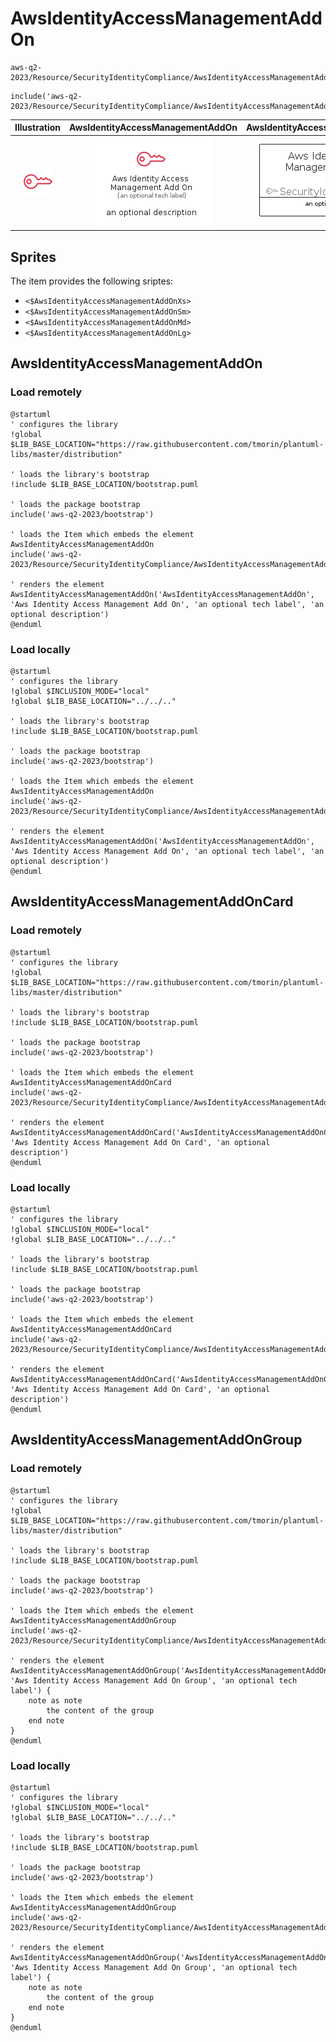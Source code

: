 # AwsIdentityAccessManagementAddOn


```text
aws-q2-2023/Resource/SecurityIdentityCompliance/AwsIdentityAccessManagementAddOn
```

```text
include('aws-q2-2023/Resource/SecurityIdentityCompliance/AwsIdentityAccessManagementAddOn')
```



| Illustration | AwsIdentityAccessManagementAddOn | AwsIdentityAccessManagementAddOnCard | AwsIdentityAccessManagementAddOnGroup |
| :---: | :---: | :---: | :---: |
| ![illustration for Illustration](../../../aws-q2-2023/Resource/SecurityIdentityCompliance/AwsIdentityAccessManagementAddOn.png) | ![illustration for AwsIdentityAccessManagementAddOn](../../../aws-q2-2023/Resource/SecurityIdentityCompliance/AwsIdentityAccessManagementAddOn.Local.png) | ![illustration for AwsIdentityAccessManagementAddOnCard](../../../aws-q2-2023/Resource/SecurityIdentityCompliance/AwsIdentityAccessManagementAddOnCard.Local.png) | ![illustration for AwsIdentityAccessManagementAddOnGroup](../../../aws-q2-2023/Resource/SecurityIdentityCompliance/AwsIdentityAccessManagementAddOnGroup.Local.png) |



## Sprites
The item provides the following sriptes:

- `<$AwsIdentityAccessManagementAddOnXs>`
- `<$AwsIdentityAccessManagementAddOnSm>`
- `<$AwsIdentityAccessManagementAddOnMd>`
- `<$AwsIdentityAccessManagementAddOnLg>`





## AwsIdentityAccessManagementAddOn

### Load remotely
```plantuml
@startuml
' configures the library
!global $LIB_BASE_LOCATION="https://raw.githubusercontent.com/tmorin/plantuml-libs/master/distribution"

' loads the library's bootstrap
!include $LIB_BASE_LOCATION/bootstrap.puml

' loads the package bootstrap
include('aws-q2-2023/bootstrap')

' loads the Item which embeds the element AwsIdentityAccessManagementAddOn
include('aws-q2-2023/Resource/SecurityIdentityCompliance/AwsIdentityAccessManagementAddOn')

' renders the element
AwsIdentityAccessManagementAddOn('AwsIdentityAccessManagementAddOn', 'Aws Identity Access Management Add On', 'an optional tech label', 'an optional description')
@enduml
```

### Load locally
```plantuml
@startuml
' configures the library
!global $INCLUSION_MODE="local"
!global $LIB_BASE_LOCATION="../../.."

' loads the library's bootstrap
!include $LIB_BASE_LOCATION/bootstrap.puml

' loads the package bootstrap
include('aws-q2-2023/bootstrap')

' loads the Item which embeds the element AwsIdentityAccessManagementAddOn
include('aws-q2-2023/Resource/SecurityIdentityCompliance/AwsIdentityAccessManagementAddOn')

' renders the element
AwsIdentityAccessManagementAddOn('AwsIdentityAccessManagementAddOn', 'Aws Identity Access Management Add On', 'an optional tech label', 'an optional description')
@enduml
```

## AwsIdentityAccessManagementAddOnCard

### Load remotely
```plantuml
@startuml
' configures the library
!global $LIB_BASE_LOCATION="https://raw.githubusercontent.com/tmorin/plantuml-libs/master/distribution"

' loads the library's bootstrap
!include $LIB_BASE_LOCATION/bootstrap.puml

' loads the package bootstrap
include('aws-q2-2023/bootstrap')

' loads the Item which embeds the element AwsIdentityAccessManagementAddOnCard
include('aws-q2-2023/Resource/SecurityIdentityCompliance/AwsIdentityAccessManagementAddOn')

' renders the element
AwsIdentityAccessManagementAddOnCard('AwsIdentityAccessManagementAddOnCard', 'Aws Identity Access Management Add On Card', 'an optional description')
@enduml
```

### Load locally
```plantuml
@startuml
' configures the library
!global $INCLUSION_MODE="local"
!global $LIB_BASE_LOCATION="../../.."

' loads the library's bootstrap
!include $LIB_BASE_LOCATION/bootstrap.puml

' loads the package bootstrap
include('aws-q2-2023/bootstrap')

' loads the Item which embeds the element AwsIdentityAccessManagementAddOnCard
include('aws-q2-2023/Resource/SecurityIdentityCompliance/AwsIdentityAccessManagementAddOn')

' renders the element
AwsIdentityAccessManagementAddOnCard('AwsIdentityAccessManagementAddOnCard', 'Aws Identity Access Management Add On Card', 'an optional description')
@enduml
```

## AwsIdentityAccessManagementAddOnGroup

### Load remotely
```plantuml
@startuml
' configures the library
!global $LIB_BASE_LOCATION="https://raw.githubusercontent.com/tmorin/plantuml-libs/master/distribution"

' loads the library's bootstrap
!include $LIB_BASE_LOCATION/bootstrap.puml

' loads the package bootstrap
include('aws-q2-2023/bootstrap')

' loads the Item which embeds the element AwsIdentityAccessManagementAddOnGroup
include('aws-q2-2023/Resource/SecurityIdentityCompliance/AwsIdentityAccessManagementAddOn')

' renders the element
AwsIdentityAccessManagementAddOnGroup('AwsIdentityAccessManagementAddOnGroup', 'Aws Identity Access Management Add On Group', 'an optional tech label') {
    note as note
        the content of the group
    end note
}
@enduml
```

### Load locally
```plantuml
@startuml
' configures the library
!global $INCLUSION_MODE="local"
!global $LIB_BASE_LOCATION="../../.."

' loads the library's bootstrap
!include $LIB_BASE_LOCATION/bootstrap.puml

' loads the package bootstrap
include('aws-q2-2023/bootstrap')

' loads the Item which embeds the element AwsIdentityAccessManagementAddOnGroup
include('aws-q2-2023/Resource/SecurityIdentityCompliance/AwsIdentityAccessManagementAddOn')

' renders the element
AwsIdentityAccessManagementAddOnGroup('AwsIdentityAccessManagementAddOnGroup', 'Aws Identity Access Management Add On Group', 'an optional tech label') {
    note as note
        the content of the group
    end note
}
@enduml
```

